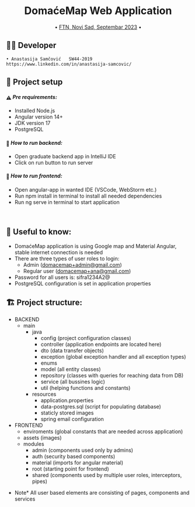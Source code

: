 
<h1 align="center">
  DomaćeMap Web Application
  <br>
</h1>

<p align="center">
  • <a href="#-project-setup-and-commands">FTN, Novi Sad, Septembar 2023</a>
  •
</p>


## 👨‍💻 Developer
    • Anastasija Samčović   SW44-2019 https://www.linkedin.com/in/anastasija-samcovic/

## 🚀 Project setup

#### <span style="vertical-align: middle">:warning:</span> *Pre requirements:*

- Installed Node.js
- Angular version 14+
- JDK version 17
- PostgreSQL

#### <span style="vertical-align: middle">:floppy_disk:</span> *How to run backend:*

- Open graduate backend app in IntelliJ IDE
- Click on run button to run server

#### <span style="vertical-align: middle">:floppy_disk:</span> *How to run frontend:*

- Open angular-app in wanted IDE (VSCode, WebStorm etc.)
- Run npm install in terminal to install all needed dependencies
- Run ng serve in terminal to start application
<br>

## 🤝 Useful to know:
- DomaćeMap application is using Google map and Material Angular, stable internet connection is needed
- There are three types of user roles to login:
    - Admin (domacemap+admin@gmail.com)
    - Regular user (domacemap+ana@gmail.com)
- Password for all users is: sifra1234A2@
- PostgreSQL configuration is set in application properties

## 🏗️ Project structure:
- BACKEND
    - main
        - java
            - config (project configuration classes)
            - controller (application endpoints are located here)
            - dto (data transfer objects)
            - exception (global exception handler and all exception types)
            - enums
            - model (all entity classes)
            - repository (classes with queries for reaching data from DB)
            - service (all bussines logic)
            - util (helping functions and constants)
        - resources
            - application.properties
            - data-postgres.sql (script for populating database)
            - staticly stored images
            - spring email configuration
- FRONTEND
    - enviroments (global constants that are needed across application)
    - assets (images)
    - modules
        - admin (components used only by admins)
        - auth (security based components)
        - material (imports for angular material)
        - root (starting point for frontend)
        - shared (components used by multiple user roles, interceptors, pipes)
* Note* All user based elements are consisting of pages, components and services



